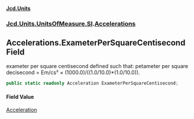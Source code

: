 #### [Jcd.Units](index.md 'index')
### [Jcd.Units.UnitsOfMeasure.SI](Jcd.Units.UnitsOfMeasure.SI.md 'Jcd.Units.UnitsOfMeasure.SI').[Accelerations](Accelerations.md 'Jcd.Units.UnitsOfMeasure.SI.Accelerations')

## Accelerations.ExameterPerSquareCentisecond Field

exameter per square centisecond defined such that: petameter per square decisecond = Em/cs² × (1000.0)/((1.0/10.0)*(1.0/10.0)).

```csharp
public static readonly Acceleration ExameterPerSquareCentisecond;
```

#### Field Value
[Acceleration](Acceleration.md 'Jcd.Units.UnitTypes.Acceleration')